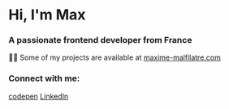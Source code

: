 # Hi, I'm Max

### A passionate frontend developer from France

👨‍💻 Some of my projects are available at [maxime-malfilatre.com](https://maxime-malfilatre.com)

### Connect with me:

[codepen](https://codepen.io/maxew33) [LinkedIn](https://linkedin.com/in/maxime-malfilatre/)
